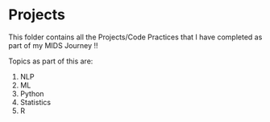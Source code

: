 # Projects
This folder contains all the Projects/Code Practices that I have completed as part of my MIDS Journey !!

Topics as part of this are:
1. NLP
2. ML
3. Python
4. Statistics
5. R
